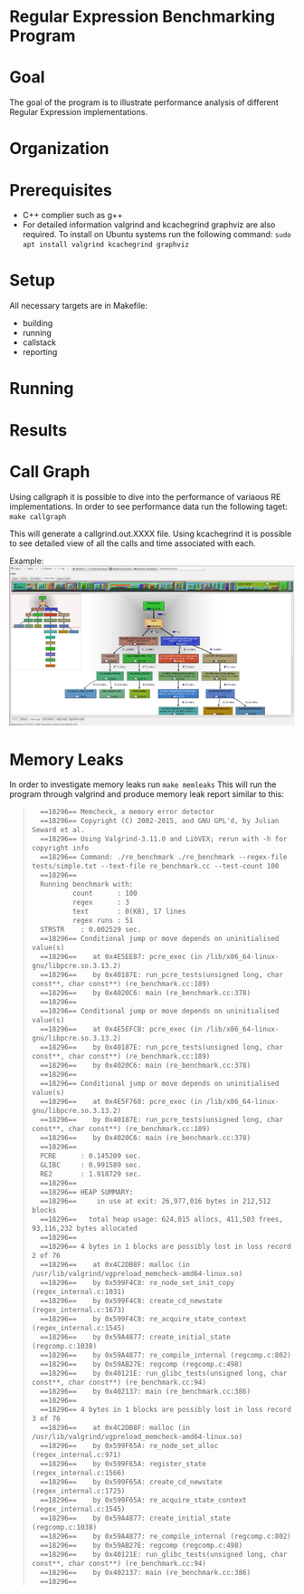 Regular Expression Benchmarking Program
===

Goal
==

The goal of the program is to illustrate performance analysis of different Regular Expression implementations.


Organization
==

Prerequisites
==
- C++ complier such as g++
- For detailed information valgrind and kcachegrind graphviz are also required.
    To install on Ubuntu systems run the following command:
    `sudo apt install valgrind kcachegrind graphviz` 

Setup
==

All necessary targets are in Makefile:
- building
- running
- callstack 
- reporting

Running
==

Results
==

Call Graph
=

Using callgraph it is possible to dive into the performance of variaous RE implementations.
In order to see performance data run the following taget:
`make callgraph`

This will generate a callgrind.out.XXXX file. Using kcachegrind it is possible to see detailed view of all the calls
and time associated with each.

Example:
![alt text](https://raw.githubusercontent.com/itigran/re_benchmark/master/doc/callgraph.png?token=ABISCNODJO5PLILXN4DERXK42T6AW "Callgraph")


Memory Leaks
=
In order to investigate memory leaks run 
```make memleaks```
This will run the program through valgrind and produce memory leak report similar to this:
>       ==18296== Memcheck, a memory error detector
>       ==18296== Copyright (C) 2002-2015, and GNU GPL'd, by Julian Seward et al.
>       ==18296== Using Valgrind-3.11.0 and LibVEX; rerun with -h for copyright info
>       ==18296== Command: ./re_benchmark ./re_benchmark --regex-file tests/simple.txt --text-file re_benchmark.cc --test-count 100
>       ==18296== 
>       Running benchmark with:
>               count      : 100
>               regex      : 3
>               text       : 0(KB), 17 lines
>               regex runs : 51
>       STRSTR    : 0.002529 sec.
>       ==18296== Conditional jump or move depends on uninitialised value(s)
>       ==18296==    at 0x4E5EE87: pcre_exec (in /lib/x86_64-linux-gnu/libpcre.so.3.13.2)
>       ==18296==    by 0x40187E: run_pcre_tests(unsigned long, char const**, char const**) (re_benchmark.cc:189)
>       ==18296==    by 0x4020C6: main (re_benchmark.cc:378)
>       ==18296== 
>       ==18296== Conditional jump or move depends on uninitialised value(s)
>       ==18296==    at 0x4E5EFCB: pcre_exec (in /lib/x86_64-linux-gnu/libpcre.so.3.13.2)
>       ==18296==    by 0x40187E: run_pcre_tests(unsigned long, char const**, char const**) (re_benchmark.cc:189)
>       ==18296==    by 0x4020C6: main (re_benchmark.cc:378)
>       ==18296== 
>       ==18296== Conditional jump or move depends on uninitialised value(s)
>       ==18296==    at 0x4E5F768: pcre_exec (in /lib/x86_64-linux-gnu/libpcre.so.3.13.2)
>       ==18296==    by 0x40187E: run_pcre_tests(unsigned long, char const**, char const**) (re_benchmark.cc:189)
>       ==18296==    by 0x4020C6: main (re_benchmark.cc:378)
>       ==18296== 
>       PCRE      : 0.145209 sec.
>       GLIBC     : 0.991589 sec.
>       RE2       : 1.918729 sec.
>       ==18296== 
>       ==18296== HEAP SUMMARY:
>       ==18296==     in use at exit: 26,977,016 bytes in 212,512 blocks
>       ==18296==   total heap usage: 624,015 allocs, 411,503 frees, 93,116,232 bytes allocated
>       ==18296== 
>       ==18296== 4 bytes in 1 blocks are possibly lost in loss record 2 of 76
>       ==18296==    at 0x4C2DB8F: malloc (in /usr/lib/valgrind/vgpreload_memcheck-amd64-linux.so)
>       ==18296==    by 0x599F4C8: re_node_set_init_copy (regex_internal.c:1031)
>       ==18296==    by 0x599F4C8: create_cd_newstate (regex_internal.c:1673)
>       ==18296==    by 0x599F4C8: re_acquire_state_context (regex_internal.c:1545)
>       ==18296==    by 0x59A4877: create_initial_state (regcomp.c:1038)
>       ==18296==    by 0x59A4877: re_compile_internal (regcomp.c:802)
>       ==18296==    by 0x59AB27E: regcomp (regcomp.c:498)
>       ==18296==    by 0x40121E: run_glibc_tests(unsigned long, char const**, char const**) (re_benchmark.cc:94)
>       ==18296==    by 0x402137: main (re_benchmark.cc:386)
>       ==18296== 
>       ==18296== 4 bytes in 1 blocks are possibly lost in loss record 3 of 76
>       ==18296==    at 0x4C2DB8F: malloc (in /usr/lib/valgrind/vgpreload_memcheck-amd64-linux.so)
>       ==18296==    by 0x599F65A: re_node_set_alloc (regex_internal.c:971)
>       ==18296==    by 0x599F65A: register_state (regex_internal.c:1566)
>       ==18296==    by 0x599F65A: create_cd_newstate (regex_internal.c:1725)
>       ==18296==    by 0x599F65A: re_acquire_state_context (regex_internal.c:1545)
>       ==18296==    by 0x59A4877: create_initial_state (regcomp.c:1038)
>       ==18296==    by 0x59A4877: re_compile_internal (regcomp.c:802)
>       ==18296==    by 0x59AB27E: regcomp (regcomp.c:498)
>       ==18296==    by 0x40121E: run_glibc_tests(unsigned long, char const**, char const**) (re_benchmark.cc:94)
>       ==18296==    by 0x402137: main (re_benchmark.cc:386)
>       ==18296== 


